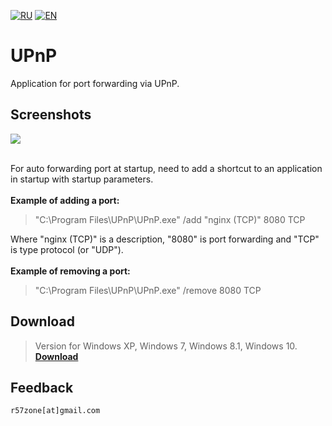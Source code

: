 [![RU](https://user-images.githubusercontent.com/9499881/27683795-5b0fbac6-5cd8-11e7-929c-057833e01fb1.png)](https://github.com/r57zone/UPnP/blob/master/README.md) 
[![EN](https://user-images.githubusercontent.com/9499881/33184537-7be87e86-d096-11e7-89bb-f3286f752bc6.png)](https://github.com/r57zone/UPnP/blob/master/README.EN.md) 
# UPnP 
Application for port forwarding via UPnP.

## Screenshots
![](https://user-images.githubusercontent.com/9499881/34568307-cba427dc-f17e-11e7-975c-dec1fcdef29e.PNG)
<br><br>

For auto forwarding port at startup, need to add a shortcut to an application in startup with startup parameters.<br>
<br>**Example of adding a port:**
>"C:\Program Files\UPnP\UPnP.exe" /add "nginx (TCP)" 8080 TCP

Where "nginx (TCP)" is a description, "8080" is port forwarding and "TCP" is type protocol (or "UDP").<br>
<br>**Example of removing a port:**

>"C:\Program Files\UPnP\UPnP.exe" /remove 8080 TCP

## Download
>Version for Windows XP, Windows 7, Windows 8.1, Windows 10.<br>
**[Download](https://github.com/r57zone/UPnP/releases)**

## Feedback
`r57zone[at]gmail.com`